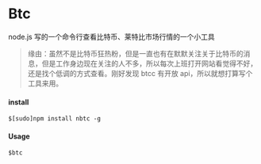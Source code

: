 # Btc
node.js 写的一个命令行查看比特币、莱特比市场行情的一个小工具


> 缘由：虽然不是比特币狂热粉，但是一直也有在默默关注关于比特币的消息，但是工作身边现在关注的人不多，所以每次上班打开网站看觉得不好，还是找个低调的方式查看。刚好发现 btcc 有开放 api，所以就想打算写个工具来用。

#### install

```
$[sudo]npm install nbtc -g
```

#### Usage
```
$btc
```

